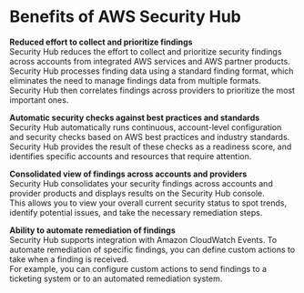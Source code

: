 # Benefits of AWS Security Hub<a name="securityhub-benefits"></a>

**Reduced effort to collect and prioritize findings**  
Security Hub reduces the effort to collect and prioritize security findings across accounts from integrated AWS services and AWS partner products\.  
Security Hub processes finding data using a standard finding format, which eliminates the need to manage findings data from multiple formats\.  
Security Hub then correlates findings across providers to prioritize the most important ones\.

**Automatic security checks against best practices and standards**  
Security Hub automatically runs continuous, account\-level configuration and security checks based on AWS best practices and industry standards\.  
Security Hub provides the result of these checks as a readiness score, and identifies specific accounts and resources that require attention\.

**Consolidated view of findings across accounts and providers**  
Security Hub consolidates your security findings across accounts and provider products and displays results on the Security Hub console\.  
This allows you to view your overall current security status to spot trends, identify potential issues, and take the necessary remediation steps\.

**Ability to automate remediation of findings**  
Security Hub supports integration with Amazon CloudWatch Events\. To automate remediation of specific findings, you can define custom actions to take when a finding is received\.  
For example, you can configure custom actions to send findings to a ticketing system or to an automated remediation system\.